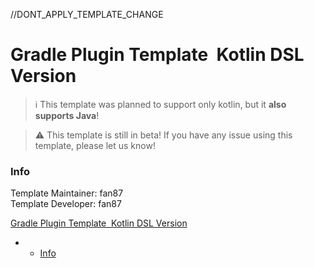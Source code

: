 
<!-- You shouldn't be editing this file! Edit `readme.raw.md` instead! -->


<!-- You shouldn't be editing this file! Edit `readme.raw.md` instead! -->


<!-- You shouldn't be editing this file! Edit `readme.raw.md` instead! -->


<!-- You shouldn't be editing this file! Edit `readme.raw.md` instead! -->


<!-- You shouldn't be editing this file! Edit `readme.raw.md` instead! -->


<!-- You shouldn't be editing this file! Edit `readme.raw.md` instead! -->


<!-- You shouldn't be editing this file! Edit `readme.raw.md` instead! -->


<!-- You shouldn't be editing this file! Edit `readme.raw.md` instead! -->


<!-- You shouldn't be editing this file! Edit `readme.raw.md` instead! -->


<!-- You shouldn't be editing this file! Edit `readme.raw.md` instead! -->

//DONT_APPLY_TEMPLATE_CHANGE
# Gradle Plugin Template &nbsp;Kotlin DSL Version

> :information_source: This template was planned to support only kotlin, but it **also supports Java**!

> :warning: This template is still in beta! If you have any issue using this template, please let us know!

### Info

Template Maintainer:  fan87<br>Template Developer:  fan87

[Gradle Plugin Template &nbsp;Kotlin DSL Version](#gradle-plugin-template-nbspkotlin-dsl-version)
 -  - [Info](#info)



<!-- You shouldn't be editing this file! Edit `readme.raw.md` instead! -->


<!-- You shouldn't be editing this file! Edit `readme.raw.md` instead! -->


<!-- You shouldn't be editing this file! Edit `readme.raw.md` instead! -->


<!-- You shouldn't be editing this file! Edit `readme.raw.md` instead! -->


<!-- You shouldn't be editing this file! Edit `readme.raw.md` instead! -->


<!-- You shouldn't be editing this file! Edit `readme.raw.md` instead! -->


<!-- You shouldn't be editing this file! Edit `readme.raw.md` instead! -->


<!-- You shouldn't be editing this file! Edit `readme.raw.md` instead! -->


<!-- You shouldn't be editing this file! Edit `readme.raw.md` instead! -->


<!-- You shouldn't be editing this file! Edit `readme.raw.md` instead! -->
